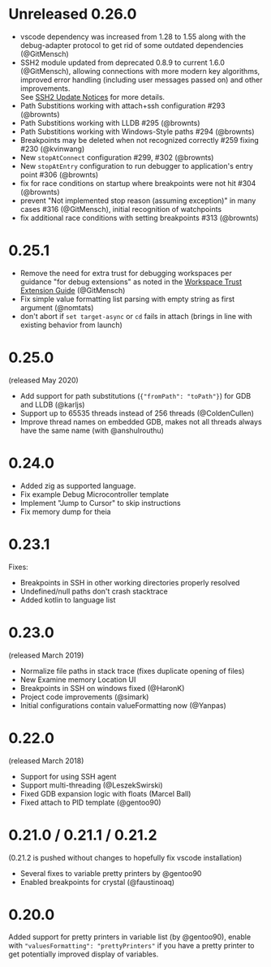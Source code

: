 # Unreleased 0.26.0

* vscode dependency was increased from 1.28 to 1.55 along with the debug-adapter protocol to get rid of some outdated dependencies (@GitMensch)
* SSH2 module updated from deprecated 0.8.9 to current 1.6.0 (@GitMensch),
  allowing connections with more modern key algorithms, improved error handling (including user messages passed on) and other improvements.  
  See [SSH2 Update Notices](https://github.com/mscdex/ssh2/issues/935) for more details.
* Path Substitions working with attach+ssh configuration #293 (@brownts)
* Path Substitions working with LLDB #295 (@brownts)
* Path Substitions working with Windows-Style paths #294 (@brownts)
* Breakpoints may be deleted when not recognized correctly #259 fixing #230 (@kvinwang)
* New `stopAtConnect` configuration #299, #302 (@brownts)
* New `stopAtEntry` configuration to run debugger to application's entry point #306 (@brownts)
* fix for race conditions on startup where breakpoints were not hit #304 (@brownts)
* prevent "Not implemented stop reason (assuming exception)" in many cases #316 (@GitMensch),
  initial recognition of watchpoints
* fix additional race conditions with setting breakpoints #313 (@brownts)

# 0.25.1

* Remove the need for extra trust for debugging workspaces per guidance "for debug extensions" as noted in the [Workspace Trust Extension Guide](https://github.com/microsoft/vscode/issues/120251#issuecomment-825832603) (@GitMensch)
* Fix simple value formatting list parsing with empty string as first argument (@nomtats)
* don't abort if `set target-async` or `cd` fails in attach (brings in line with existing behavior from launch)

# 0.25.0

(released May 2020)

* Add support for path substitutions (`{"fromPath": "toPath"}`) for GDB and LLDB (@karljs)
* Support up to 65535 threads instead of 256 threads (@ColdenCullen)
* Improve thread names on embedded GDB, makes not all threads always have the same name (with @anshulrouthu)

# 0.24.0

* Added zig as supported language.
* Fix example Debug Microcontroller template
* Implement "Jump to Cursor" to skip instructions
* Fix memory dump for theia

# 0.23.1

Fixes:
* Breakpoints in SSH in other working directories properly resolved
* Undefined/null paths don't crash stacktrace
* Added kotlin to language list

# 0.23.0

(released March 2019)

* Normalize file paths in stack trace (fixes duplicate opening of files)
* New Examine memory Location UI
* Breakpoints in SSH on windows fixed (@HaronK)
* Project code improvements (@simark)
* Initial configurations contain valueFormatting now (@Yanpas)

# 0.22.0

(released March 2018)

* Support for using SSH agent
* Support multi-threading (@LeszekSwirski)
* Fixed GDB expansion logic with floats (Marcel Ball)
* Fixed attach to PID template (@gentoo90)

# 0.21.0 / 0.21.1 / 0.21.2

(0.21.2 is pushed without changes to hopefully fix vscode installation)

* Several fixes to variable pretty printers by @gentoo90
* Enabled breakpoints for crystal (@faustinoaq)

# 0.20.0

Added support for pretty printers in variable list (by @gentoo90), enable
with `"valuesFormatting": "prettyPrinters"` if you have a pretty printer
to get potentially improved display of variables.
